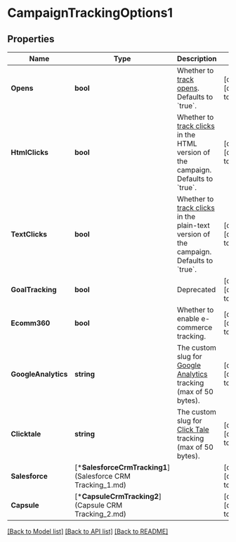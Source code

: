 # CampaignTrackingOptions1

## Properties
Name | Type | Description | Notes
------------ | ------------- | ------------- | -------------
**Opens** | **bool** | Whether to [track opens](https://mailchimp.com/help/about-open-tracking/). Defaults to &#x60;true&#x60;. | [optional] [default to null]
**HtmlClicks** | **bool** | Whether to [track clicks](https://mailchimp.com/help/enable-and-view-click-tracking/) in the HTML version of the campaign. Defaults to &#x60;true&#x60;. | [optional] [default to null]
**TextClicks** | **bool** | Whether to [track clicks](https://mailchimp.com/help/enable-and-view-click-tracking/) in the plain-text version of the campaign. Defaults to &#x60;true&#x60;. | [optional] [default to null]
**GoalTracking** | **bool** | Deprecated | [optional] [default to null]
**Ecomm360** | **bool** | Whether to enable e-commerce tracking. | [optional] [default to null]
**GoogleAnalytics** | **string** | The custom slug for [Google Analytics](https://mailchimp.com/help/integrate-google-analytics-with-mailchimp/) tracking (max of 50 bytes). | [optional] [default to null]
**Clicktale** | **string** | The custom slug for [Click Tale](https://mailchimp.com/help/additional-tracking-options-for-campaigns/) tracking (max of 50 bytes). | [optional] [default to null]
**Salesforce** | [***SalesforceCrmTracking1**](Salesforce CRM Tracking_1.md) |  | [optional] [default to null]
**Capsule** | [***CapsuleCrmTracking2**](Capsule CRM Tracking_2.md) |  | [optional] [default to null]

[[Back to Model list]](../README.md#documentation-for-models) [[Back to API list]](../README.md#documentation-for-api-endpoints) [[Back to README]](../README.md)

